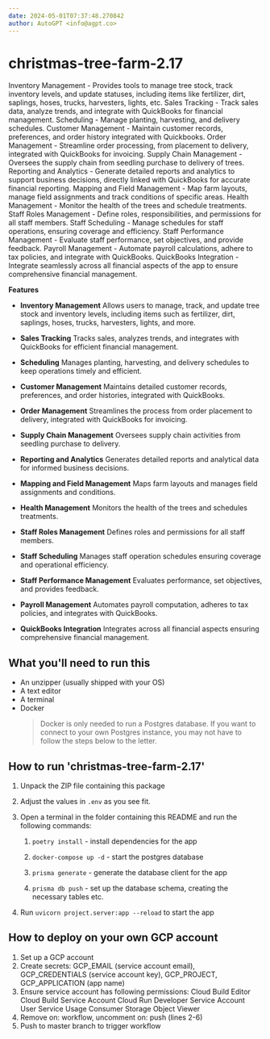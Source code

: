 ```yaml
---
date: 2024-05-01T07:37:48.270842
author: AutoGPT <info@agpt.co>
---
```


# christmas-tree-farm-2.17

Inventory Management - Provides tools to manage tree stock, track inventory levels, and update statuses, including items like fertilizer, dirt, saplings, hoses, trucks, harvesters, lights, etc. Sales Tracking - Track sales data, analyze trends, and integrate with QuickBooks for financial management. Scheduling - Manage planting, harvesting, and delivery schedules. Customer Management - Maintain customer records, preferences, and order history integrated with Quickbooks. Order Management - Streamline order processing, from placement to delivery, integrated with QuickBooks for invoicing. Supply Chain Management - Oversees the supply chain from seedling purchase to delivery of trees. Reporting and Analytics - Generate detailed reports and analytics to support business decisions, directly linked with QuickBooks for accurate financial reporting. Mapping and Field Management - Map farm layouts, manage field assignments and track conditions of specific areas. Health Management - Monitor the health of the trees and schedule treatments. Staff Roles Management - Define roles, responsibilities, and permissions for all staff members. Staff Scheduling - Manage schedules for staff operations, ensuring coverage and efficiency. Staff Performance Management - Evaluate staff performance, set objectives, and provide feedback. Payroll Management - Automate payroll calculations, adhere to tax policies, and integrate with QuickBooks. QuickBooks Integration - Integrate seamlessly across all financial aspects of the app to ensure comprehensive financial management.

**Features**

- **Inventory Management** Allows users to manage, track, and update tree stock and inventory levels, including items such as fertilizer, dirt, saplings, hoses, trucks, harvesters, lights, and more.

- **Sales Tracking** Tracks sales, analyzes trends, and integrates with QuickBooks for efficient financial management.

- **Scheduling** Manages planting, harvesting, and delivery schedules to keep operations timely and efficient.

- **Customer Management** Maintains detailed customer records, preferences, and order histories, integrated with QuickBooks.

- **Order Management** Streamlines the process from order placement to delivery, integrated with QuickBooks for invoicing.

- **Supply Chain Management** Oversees supply chain activities from seedling purchase to delivery.

- **Reporting and Analytics** Generates detailed reports and analytical data for informed business decisions.

- **Mapping and Field Management** Maps farm layouts and manages field assignments and conditions.

- **Health Management** Monitors the health of the trees and schedules treatments.

- **Staff Roles Management** Defines roles and permissions for all staff members.

- **Staff Scheduling** Manages staff operation schedules ensuring coverage and operational efficiency.

- **Staff Performance Management** Evaluates performance, set objectives, and provides feedback.

- **Payroll Management** Automates payroll computation, adheres to tax policies, and integrates with QuickBooks.

- **QuickBooks Integration** Integrates across all financial aspects ensuring comprehensive financial management.


## What you'll need to run this
* An unzipper (usually shipped with your OS)
* A text editor
* A terminal
* Docker
  > Docker is only needed to run a Postgres database. If you want to connect to your own
  > Postgres instance, you may not have to follow the steps below to the letter.


## How to run 'christmas-tree-farm-2.17'

1. Unpack the ZIP file containing this package

2. Adjust the values in `.env` as you see fit.

3. Open a terminal in the folder containing this README and run the following commands:

    1. `poetry install` - install dependencies for the app

    2. `docker-compose up -d` - start the postgres database

    3. `prisma generate` - generate the database client for the app

    4. `prisma db push` - set up the database schema, creating the necessary tables etc.

4. Run `uvicorn project.server:app --reload` to start the app

## How to deploy on your own GCP account
1. Set up a GCP account
2. Create secrets: GCP_EMAIL (service account email), GCP_CREDENTIALS (service account key), GCP_PROJECT, GCP_APPLICATION (app name)
3. Ensure service account has following permissions: 
    Cloud Build Editor
    Cloud Build Service Account
    Cloud Run Developer
    Service Account User
    Service Usage Consumer
    Storage Object Viewer
4. Remove on: workflow, uncomment on: push (lines 2-6)
5. Push to master branch to trigger workflow
